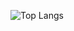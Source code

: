 


<!--
![SooY2's GitHub stats](https://github-readme-stats.vercel.app/api?username=SooY2&show_icons=true&theme=dracula)
-->

![Top Langs](https://github-readme-stats.vercel.app/api/top-langs/?username=SooY2&layout=compact&theme=dracula)


<!-- [![Solved.ac Profile](http://mazassumnida.wtf/api/v2/generate_badge?boj=sooy)](https://solved.ac/sooy)
<img src="http://mazandi.herokuapp.com/api?handle=sooy&theme=warm"/>
</div>
 -->
